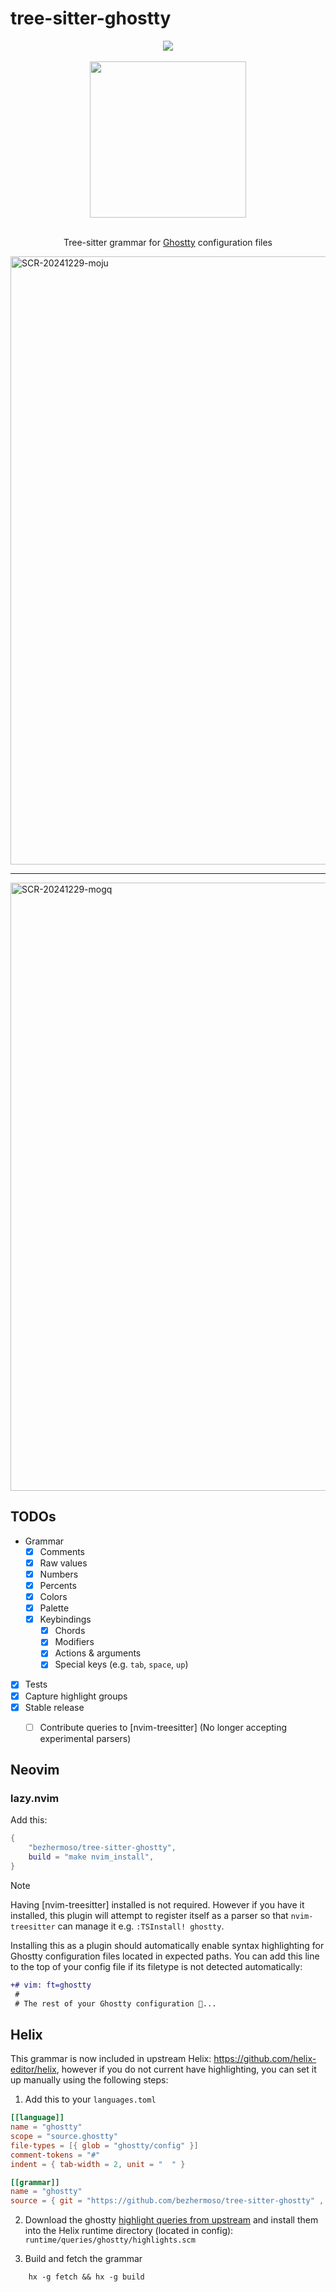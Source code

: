 # tree-sitter-ghostty

<div align="center">
    <div>
        <a href="https://github.com/bezhermoso/tree-sitter-ghostty/actions/workflows/ci.yml">
            <img src="https://github.com/bezhermoso/tree-sitter-ghostty/actions/workflows/ci.yml/badge.svg">
        </a>
    </div>
    <br>
    <img width="250" src="https://github.com/user-attachments/assets/8d4d3b38-cc03-46e6-9198-85c052ade348" align="center" />
    <div>
    <br>
        <p>
        Tree-sitter grammar for <a href="https://ghostty.org">Ghostty</a> configuration files
        </p>
    </div>
</div>

<img width="973" alt="SCR-20241229-moju" src="https://github.com/user-attachments/assets/1de7cced-b798-4b6c-a847-6936c76d8188" />
<hr>
<img width="973" alt="SCR-20241229-mogq" src="https://github.com/user-attachments/assets/f6a78843-3ef0-479e-b4dc-2268a2b61ce9" />



## TODOs

- Grammar
    - [x] Comments
    - [x] Raw values
    - [x] Numbers
    - [x] Percents
    - [x] Colors 
    - [x] Palette
    - [x] Keybindings
        - [x] Chords
        - [x] Modifiers
        - [x] Actions & arguments
        - [x] Special keys (e.g. `tab`, `space`, `up`)
- [x] Tests
- [x] Capture highlight groups
- [x] Stable release
    - [ ] Contribute queries to [nvim-treesitter] (No longer accepting experimental parsers)


## Neovim

### lazy.nvim

Add this:

```lua
{
    "bezhermoso/tree-sitter-ghostty",
    build = "make nvim_install",
}
```

> [!NOTE]
> Having [nvim-treesitter] installed is not required. However if you have it installed, this plugin will attempt to register
> itself as a parser so that `nvim-treesitter` can manage it e.g. `:TSInstall! ghostty`.

Installing this as a plugin should automatically enable syntax highlighting for Ghostty configuration files located in
expected paths. You can add this line to the top of your config file if its filetype is not detected automatically:

```diff
+# vim: ft=ghostty
 #
 # The rest of your Ghostty configuration 👻...
```

## Helix

This grammar is now included in upstream Helix: https://github.com/helix-editor/helix, however if you do not current have highlighting, you can set it up manually using the following steps:

1. Add this to your `languages.toml`

```toml
[[language]]
name = "ghostty"
scope = "source.ghostty"
file-types = [{ glob = "ghostty/config" }]
comment-tokens = "#"
indent = { tab-width = 2, unit = "  " }

[[grammar]]
name = "ghostty"
source = { git = "https://github.com/bezhermoso/tree-sitter-ghostty" , rev = "8438a93b44367e962b2ea3a3b6511885bebd196a" }
```

2. Download the ghostty [highlight queries from upstream](https://github.com/helix-editor/helix/blob/master/runtime/queries/ghostty/highlights.scm) and install them into the Helix runtime directory (located in config): `runtime/queries/ghostty/highlights.scm`

3. Build and fetch the grammar
```
    hx -g fetch && hx -g build
```
